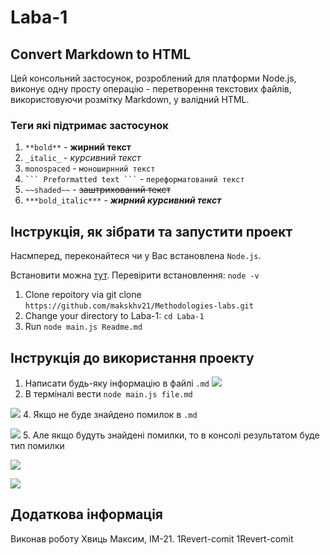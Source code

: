 # Laba-1 
## Convert Markdown to HTML  


Цей консольний застосунок, розроблений для платформи Node.js, виконує одну просту операцію - перетворення текстових файлів, використовуючи розмітку Markdown, у валідний HTML.

### Теги які підтримає застосунок 
1. `**bold**` - **жирний текст** 
2. `_italic_` - _курсивний текст_
3. ``monospaced`` - `моноширнний текст`
4. ` ```
Preformatted text
``` ` - ```переформатований текст```
5. `~~shaded~~` - ~~заштрихований текст~~
6. `***bold_italic***` - ***жирний курсивний текст***

## Інструкція, як зібрати та запустити проект
Насмперед, переконайтеся чи у Вас встановлена `Node.js`.

Встановити можна [тут](https://nodejs.org/en). Перевірити встановлення: 
`node -v` 

1. Clone repoitory via git clone `https://github.com/makskhv21/Methodologies-labs.git`
2. Change your directory to Laba-1: `cd Laba-1`
3. Run `node main.js Readme.md`

## Інструкція до використання проекту
1. Написати будь-яку інформацію в файлі `.md`
![](./img/image.png)
2. В терміналі вести `node main.js file.md`

![](./img/image1.png)
4. Якщо не буде знайдено помилок в `.md`

![](./img/image2.png)
5. Але якщо будуть знайдені помилки, то в консолі результатом буде тип помилки

![](./img/image3.png)

![](./img/image4.png)

## Додаткова інформація 
Виконав роботу Хвиць Максим, ІМ-21.
1Revert-comit
1Revert-comit
